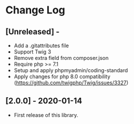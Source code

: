 # Change Log

## [Unreleased] -

* Add a .gitattributes file
* Support Twig 3
* Remove extra field from composer.json
* Require php >= 7.1
* Setup and apply phpmyadmin/coding-standard
* Apply changes for php 8.0 compatibility (https://github.com/twigphp/Twig/issues/3327)

## [2.0.0] - 2020-01-14

* First release of this library.